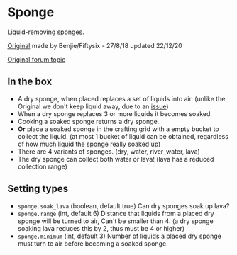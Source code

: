 # Sponge

Liquid-removing sponges.

[Original](https://github.com/BenjieFiftysix/sponge) made by Benjie/Fiftysix - 27/8/18
updated 22/12/20

[Original forum topic](https://forum.minetest.net/viewtopic.php?f=9&t=20729)

## In the box

- A dry sponge, when placed replaces a set of liquids into air. (unlike the Original we don't keep liquid away, due to an [issue](https://github.com/BenjieFiftysix/sponge/issues/2))
- When a dry sponge replaces 3 or more liquids it becomes soaked.
- Cooking a soaked sponge returns a dry sponge.
- **Or** place a soaked sponge in the crafting grid with a empty bucket to collect the liquid. (at most 1 bucket of liquid can be obtained, regardless of how much liquid the sponge really soaked up)
- There are 4 variants of sponges. (dry, water, river_water, lava)
- The dry sponge can collect both water or lava! (lava has a reduced collection range)

## Setting types

- `sponge.soak_lava` (boolean, default true) Can dry sponges soak up lava?
- `sponge.range` (int, default 6) Distance that liquids from a placed dry sponge will be turned to air, Can't be smaller than 4. (a dry sponge soaking lava reduces this by 2, thus must be 4 or higher)
- `sponge.minimum` (int, default 3) Number of liquids a placed dry sponge must turn to air before becoming a soaked sponge.
